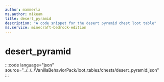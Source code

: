 ```yaml
---
author: mammerla
ms.author: mikeam
title: desert_pyramid
description: "A code snippet for the desert pyramid chest loot table"
ms.service: minecraft-bedrock-edition
---
```


# desert_pyramid

:::code language="json" source="../../../VanillaBehaviorPack/loot_tables/chests/desert_pyramid.json":::
